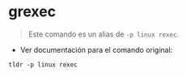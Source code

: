 # grexec

> Este comando es un alias de `-p linux rexec`.

- Ver documentación para el comando original:

`tldr -p linux rexec`
